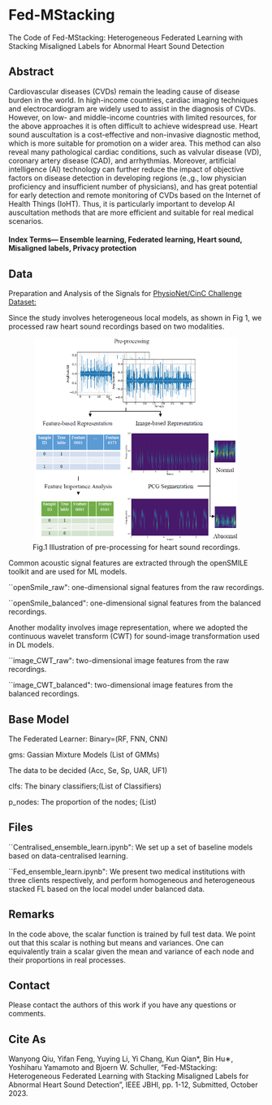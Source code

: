 # Fed-MStacking
The Code of Fed-MStacking: Heterogeneous Federated Learning with Stacking Misaligned Labels for Abnormal Heart Sound  Detection

## Abstract
Cardiovascular diseases (CVDs) remain the leading cause of disease burden in the world. In high-income countries, cardiac imaging techniques and electrocardiogram are widely used to assist in the diagnosis of CVDs. However, on low- and middle-income countries with limited resources, for the above approaches it is often difficult to achieve widespread use. Heart sound auscultation is a cost-effective and non-invasive diagnostic method, which is more suitable for promotion on a wider area. This method can also reveal many pathological cardiac conditions, such as valvular disease (VD), coronary artery disease (CAD), and arrhythmias. Moreover, artificial intelligence (AI) technology can further reduce the impact of objective factors on disease detection in developing regions (e.\,g., low physician proficiency and insufficient number of physicians), and has great potential for early detection and remote monitoring of CVDs based on the Internet of Health Things (IoHT). Thus, it is particularly important to develop AI auscultation methods that are more efficient and suitable for real medical scenarios.

#### Index Terms— Ensemble learning, Federated learning, Heart sound, Misaligned labels, Privacy protection

## Data
Preparation and Analysis of the Signals for [PhysioNet/CinC Challenge Dataset:](https://physionet.org/content/challenge-2016/1.0.0/)

Since the study involves heterogeneous local models, as shown in Fig 1, we processed raw heart sound recordings based on two modalities. 

<div align="center">
<img src="/results/data.jpg" width="400" height="400">
</div>
<div align="center">Fig.1 Illustration of pre-processing for heart sound recordings.</div>

Common acoustic signal features are extracted through the openSMILE toolkit and are used for ML models.
   
``openSmile_raw": one-dimensional signal features from the raw recordings.

``openSmile_balanced": one-dimensional signal features from the balanced recordings.

Another modality involves image representation, where we adopted the continuous wavelet transform (CWT) for sound-image transformation used in DL models.
   
``image_CWT_raw": two-dimensional image features from the raw recordings.

``image_CWT_balanced": two-dimensional image features from the balanced recordings.

## Base Model

The Federated Learner: Binary=(RF, FNN, CNN)

gms: Gassian Mixture Models (List of GMMs)

The data to be decided (Acc, Se, Sp, UAR, UF1)

clfs: The binary classifiers;(List of Classifiers)

p_nodes: The proportion of the nodes; (List)


## Files

``Centralised_ensemble_learn.ipynb": We set up a set of baseline models based on data-centralised learning.

``Fed_ensemble_learn.ipynb": We present two medical institutions with three clients respectively, and perform homogeneous and heterogeneous stacked FL based on the local model under balanced data. 

## Remarks

In the code above, the scalar function is trained by full test data. We point out that this scalar is nothing but means and variances. One can equivalently train a scalar given the mean and variance of each node and their proportions in real processes.

## Contact

Please contact the authors of this work if you have any questions or comments.

## Cite As
Wanyong Qiu, Yifan Feng, Yuying Li, Yi Chang, Kun Qian*, Bin Hu∗, Yoshiharu Yamamoto and Bjoern W. Schuller, “Fed-MStacking: Heterogeneous Federated Learning with Stacking Misaligned Labels for Abnormal Heart Sound Detection”, IEEE JBHI, pp. 1-12, Submitted, October 2023.
